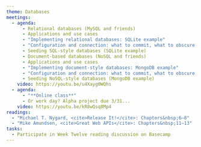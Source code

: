 ```yaml
---
theme: Databases
meetings:
  - agenda:
      - Relational databases (MySQL and friends)
      - Applications and use cases
      - "Implementing relational databases: SQLite example"
      - "Configuration and connection: what to commit, what to obscure (`ENV` variables)"
      - Seeding SQL-style databases (SQLite example)
      - Document-based databases (NoSQL and friends)
      - Applications and use cases
      - "Implementing document-style databases: MongoDB example"
      - "Configuration and connection: what to commit, what to obscure (`ENV` variables)"
      - Seeding NoSQL-style databases (MongoDB example)
    video: https://youtu.be/u4Xayg0WQhs
  - agenda:
      - "**Online class**"
      - Or work day? Alpha project due 3/31...
    video: https://youtu.be/kR8wQsq8Mp4
readings:
  - "Michael T. Nygard, <cite>Release It!</cite>: Chapters&nbsp;6–8"
  - "Mike Amundsen, <cite>Great Web APIs</cite>: Chapters&nbsp;11–13"
tasks:
  - Participate in Week Twelve reading discussion on Basecamp
---
```

